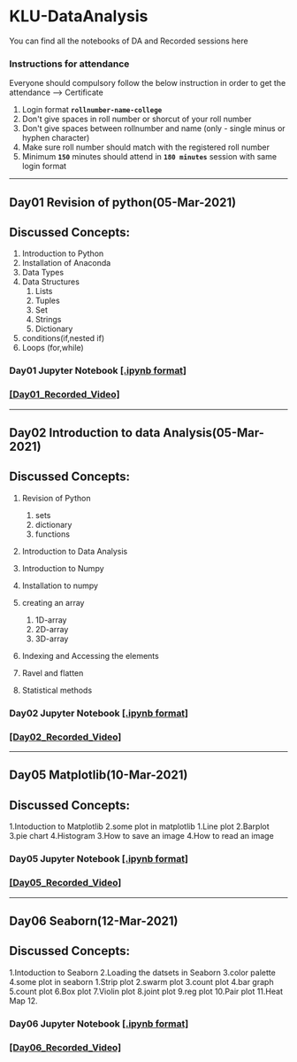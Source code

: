 # KLU-DataAnalysis
You can find all the notebooks of DA and Recorded sessions here
### Instructions for attendance

Everyone should compulsory follow the below instruction in order to get the attendance --> Certificate

1. Login format **`rollnumber-name-college`**
2. Don't give spaces in roll number or shorcut of your roll number
3. Don't give spaces between rollnumber and name (only - single minus or hyphen character)
4. Make sure roll number should match with the registered roll number
5. Minimum **`150`** minutes should attend in **`180 minutes`** session with same login format
----------------------------

## Day01 Revision of python(05-Mar-2021)

## Discussed Concepts:

1. Introduction to Python
1. Installation of Anaconda
2. Data Types
3. Data Structures
      1. Lists
      2. Tuples
      3. Set
      4. Strings
      5. Dictionary
4. conditions(if,nested if)
5. Loops (for,while)

### Day01 Jupyter Notebook [[.ipynb format]](https://github.com/APSSDC-Data-Analysis/KLU-DataAnalysis/blob/main/Day-1/DAy-1(05-03-2021).ipynb)
### [[Day01_Recorded_Video]](https://transcripts.gotomeeting.com/#/s/9f301d253a9716b553fa7827e12ccaffe5bc353b08ff9ed6bb830fce54f5416c)
----------------------------------

## Day02 Introduction to data Analysis(05-Mar-2021)

## Discussed Concepts:

1. Revision of Python
      1. sets
      1. dictionary
      1. functions
1. Introduction to Data Analysis
1. Introduction to Numpy
2. Installation to numpy
3. creating an array

      1. 1D-array
      2. 2D-array
      3. 3D-array
6. Indexing and Accessing the elements
7. Ravel and flatten
8. Statistical methods




### Day02 Jupyter Notebook [[.ipynb format]](https://github.com/APSSDC-Data-Analysis/KLU-DataAnalysis/blob/main/Day-2/Day-2(06-03-2021).ipynb)
### [[Day02_Recorded_Video]](https://transcripts.gotomeeting.com/#/s/be4264340898817f32b4c46e5147ecba6739e7a1bd5c03f2f841979b6cd7445c)

--------------------------

## Day05 Matplotlib(10-Mar-2021)

## Discussed Concepts:

1.Intoduction to Matplotlib
2.some plot in matplotlib
      1.Line plot
      2.Barplot
      3.pie chart
      4.Histogram
3.How to save an image
4.How to read an image


### Day05 Jupyter Notebook [[.ipynb format]](https://github.com/APSSDC-Data-Analysis/KLU-DataAnalysis/blob/main/Day5/Matplotlib.ipynb)
### [[Day05_Recorded_Video]](https://transcripts.gotomeeting.com/#/s/a7a59dd11d77c112571f95f6bcd7e5e7e228e9ce44572e185e330a5fb9ffc4d7)

--------------------------

## Day06 Seaborn(12-Mar-2021)

## Discussed Concepts:

1.Intoduction to Seaborn
2.Loading the datsets in Seaborn
3.color palette
4.some plot in seaborn
      1.Strip plot
      2.swarm plot
      3.count plot
      4.bar graph
      5.count plot
      6.Box plot
      7.Violin plot
      8.joint plot
      9.reg plot
      10.Pair plot
      11.Heat Map
      12.

### Day06 Jupyter Notebook [[.ipynb format]](https://github.com/APSSDC-Data-Analysis/KLU-DataAnalysis/blob/main/Day5/Matplotlib.ipynb)
### [[Day06_Recorded_Video]](https://transcripts.gotomeeting.com/#/s/5d5a30298322c8c10015c9747fbc239fc550e6fe1010ca7f186a378f7df900f4)


